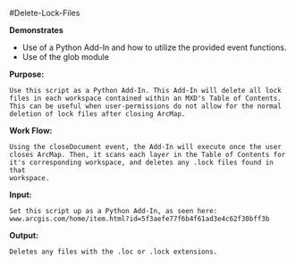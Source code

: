 #Delete-Lock-Files

**Demonstrates**
* Use of a Python Add-In and how to utilize the provided event functions.
* Use of the glob module

**Purpose:**

    Use this script as a Python Add-In. This Add-In will delete all lock
    files in each workspace contained within an MXD's Table of Contents.
    This can be useful when user-permissions do not allow for the normal
    deletion of lock files after closing ArcMap.
    
**Work Flow:**

    Using the closeDocument event, the Add-In will execute once the user
    closes ArcMap. Then, it scans each layer in the Table of Contents for
    it's corresponding workspace, and deletes any .lock files found in that
    workspace.
    
**Input:**

    Set this script up as a Python Add-In, as seen here:
    www.arcgis.com/home/item.html?id=5f3aefe77f6b4f61ad3e4c62f30bff3b
    
**Output:**

    Deletes any files with the .loc or .lock extensions.
